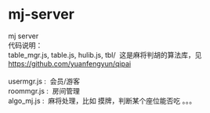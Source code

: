 # mj-server
mj server
<br/>
代码说明：<br/>
table_mgr.js, table.js, hulib.js, tbl/  这是麻将判胡的算法库，见 https://github.com/yuanfengyun/qipai
<br/>
<br/>
usermgr.js :  会员/游客<br/>
roommgr.js :  房间管理<br/>
algo_mj.js :  麻将处理，比如 摸牌，判断某个座位能否吃 。。。<br/>

